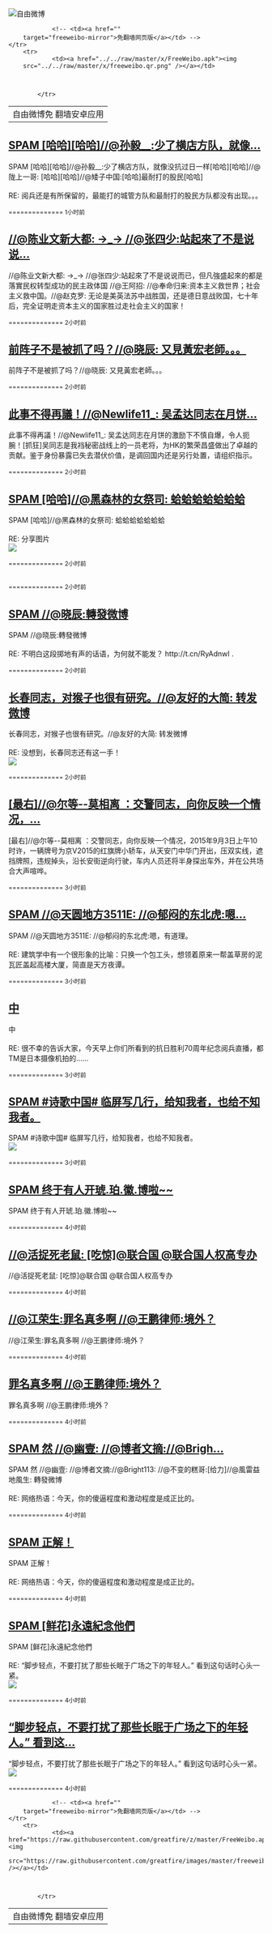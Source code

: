

<img src="../../raw/master/x/freeweibo.png" alt="自由微博"/>
<table>
    <tr>
                <td>自由微博免
        翻墙安卓应用</td>
                
        
        
                <!-- <td><a href=""
        target="freeweibo-mirror">免翻墙网页版</a></td> -->
    </tr>
        <tr>
                <td><a href="../../raw/master/x/FreeWeibo.apk"><img
        src="../../raw/master/x/freeweibo.qr.png" /></a></td>
                
                
        
            </tr>
</table>
<h2>
	<a href="https://freeweibo.com/weibo/3883044471531722" target="freeweibo-mirror">SPAM [哈哈][哈哈]//@孙毅__:少了横店方队，就像…</a>
</h2>
<p>SPAM [哈哈][哈哈]//@孙毅__:少了横店方队，就像没抗过日一样[哈哈][哈哈]//@陇上一哥: [哈哈][哈哈]//@矮子中国:[哈哈]最耐打的股民[哈哈]<br><br>RE: 阅兵还是有所保留的，最能打的城管方队和最耐打的股民方队都没有出现。。。</p>
<p>
	<small> ============== 1小时前</small>
</p><h2>
	<a href="https://freeweibo.com/weibo/3883040281427189" target="freeweibo-mirror">//@陈业文新大都: →_→ //@张四少:站起來了不是说说…</a>
</h2>
<p>//@陈业文新大都: →_→ //@张四少:站起來了不是说说而已，但凡強盛起來的都是落實民权转型成功的民主政体国 //@王阿招: //@奉命归来:资本主义救世界；社会主义救中国。//@赵克罗: 无论是美英法苏中战胜国，还是德日意战败国，七十年后，完全证明走资本主义的国家胜过走社会主义的国家！</p>
<p>
	<small> ============== 2小时前</small>
</p><h2>
	<a href="https://freeweibo.com/weibo/3883040168718753" target="freeweibo-mirror">前阵子不是被抓了吗？//@晓辰: 又見黃宏老師。。。</a>
</h2>
<p>前阵子不是被抓了吗？//@晓辰: 又見黃宏老師。。。</p>
<p>
	<small> ============== 2小时前</small>
</p><h2>
	<a href="https://freeweibo.com/weibo/3883039622508524" target="freeweibo-mirror">此事不得再議！//@Newlife11_: 吴孟达同志在月饼…</a>
</h2>
<p>此事不得再議！//@Newlife11_: 吴孟达同志在月饼的激励下不慎自爆，令人扼腕！[抓狂]吴同志是我裆秘密战线上的一员老将，为HK的繁荣昌盛做出了卓越的贡献。鉴于身份暴露已失去潜伏价值，是调回国内还是另行处置，请组织指示。</p>
<p>
	<small> ============== 2小时前</small>
</p><h2>
	<a href="https://freeweibo.com/weibo/3883038532864898" target="freeweibo-mirror">SPAM [哈哈]//@黑森林的女祭司: 蛤蛤蛤蛤蛤蛤蛤</a>
</h2>
<p>SPAM [哈哈]//@黑森林的女祭司: 蛤蛤蛤蛤蛤蛤蛤<br><br>RE: 分享图片<br><img src="http://ww3.sinaimg.cn/large/006cMY0tjw1evpbccrnz1j30py0h9428.jpg"></p>
<p>
	<small> ============== 2小时前</small>
</p><h2>
	<a href="https://freeweibo.com/weibo/3883038322499818" target="freeweibo-mirror"></a>
</h2>
<p></p>
<p>
	<small> ============== 2小时前</small>
</p><h2>
	<a href="https://freeweibo.com/weibo/3883034430273971" target="freeweibo-mirror">SPAM //@晓辰:轉發微博</a>
</h2>
<p>SPAM //@晓辰:轉發微博<br><br>RE: 不明白这段掷地有声的话语，为何就不能发？ http://t.cn/RyAdnwI .</p>
<p>
	<small> ============== 2小时前</small>
</p><h2>
	<a href="https://freeweibo.com/weibo/3883032785857993" target="freeweibo-mirror">长春同志，对猴子也很有研究。//@友好的大简: 转发微博</a>
</h2>
<p>长春同志，对猴子也很有研究。//@友好的大简: 转发微博<br><br>RE: 没想到，长春同志还有这一手！<br><img src="http://ww2.sinaimg.cn/large/5d0b33degw1evpcr7cq1ej20dg0dgah1.jpg"></p>
<p>
	<small> ============== 2小时前</small>
</p><h2>
	<a href="https://freeweibo.com/weibo/3883026247299893" target="freeweibo-mirror">[最右]//@尔等--莫相离 ：交警同志，向你反映一个情况，…</a>
</h2>
<p>[最右]//@尔等--莫相离 ：交警同志，向你反映一个情况，2015年9月3日上午10时许，一辆牌号为京V2015的红旗牌小轿车，从天安门中华门开出，压双实线，遮挡牌照，违规掉头，沿长安街逆向行驶，车内人员还将半身探出车外，并在公共场合大声喧哗。</p>
<p>
	<small> ============== 3小时前</small>
</p><h2>
	<a href="https://freeweibo.com/weibo/3883026008524479" target="freeweibo-mirror">SPAM //@天圆地方3511E: //@郁闷的东北虎:嗯…</a>
</h2>
<p>SPAM //@天圆地方3511E: //@郁闷的东北虎:嗯，有道理。<br><br>RE: 建筑学中有一个很形象的比喻：只换一个包工头，想领着原来一帮盖草房的泥瓦匠盖起高楼大厦，简直是天方夜谭。</p>
<p>
	<small> ============== 3小时前</small>
</p><h2>
	<a href="https://freeweibo.com/weibo/3883013513311556" target="freeweibo-mirror">中</a>
</h2>
<p>中<br><br>RE: 很不幸的告诉大家，今天早上你们所看到的抗日胜利70周年纪念阅兵直播，都TM是日本摄像机拍的……</p>
<p>
	<small> ============== 3小时前</small>
</p><h2>
	<a href="https://freeweibo.com/weibo/3883013291418041" target="freeweibo-mirror">SPAM #诗歌中国# 临屏写几行，给知我者，也给不知我者。</a>
</h2>
<p>SPAM #诗歌中国# 临屏写几行，给知我者，也给不知我者。<br><img src="http://ww4.sinaimg.cn/large/4897f53fjw1evpb0zwgooj20ku1120zs.jpg"></p>
<p>
	<small> ============== 3小时前</small>
</p><h2>
	<a href="https://freeweibo.com/weibo/3883010975753274" target="freeweibo-mirror">SPAM 终于有人开琥.珀.徽.博啦~~</a>
</h2>
<p>SPAM 终于有人开琥.珀.徽.博啦~~</p>
<p>
	<small> ============== 4小时前</small>
</p><h2>
	<a href="https://freeweibo.com/weibo/3883010493183844" target="freeweibo-mirror">//@活捉死老鼠: [吃惊]@联合国 @联合国人权高专办</a>
</h2>
<p>//@活捉死老鼠: [吃惊]@联合国 @联合国人权高专办</p>
<p>
	<small> ============== 4小时前</small>
</p><h2>
	<a href="https://freeweibo.com/weibo/3883010275278500" target="freeweibo-mirror">//@江荣生:罪名真多啊 //@王鹏律师:境外？</a>
</h2>
<p>//@江荣生:罪名真多啊 //@王鹏律师:境外？</p>
<p>
	<small> ============== 4小时前</small>
</p><h2>
	<a href="https://freeweibo.com/weibo/3883010200026173" target="freeweibo-mirror">罪名真多啊 //@王鹏律师:境外？</a>
</h2>
<p>罪名真多啊 //@王鹏律师:境外？</p>
<p>
	<small> ============== 4小时前</small>
</p><h2>
	<a href="https://freeweibo.com/weibo/3883009704518557" target="freeweibo-mirror">SPAM 然 //@幽壹: //@博者文摘://@Brigh…</a>
</h2>
<p>SPAM 然 //@幽壹: //@博者文摘://@Bright113: //@不变的糕哥:[给力]//@風雷益地風生: 轉發微博<br><br>RE: 网络热语：今天，你的傻逼程度和激动程度是成正比的。</p>
<p>
	<small> ============== 4小时前</small>
</p><h2>
	<a href="https://freeweibo.com/weibo/3883008907899364" target="freeweibo-mirror">SPAM 正解！</a>
</h2>
<p>SPAM 正解！<br><br>RE: 网络热语：今天，你的傻逼程度和激动程度是成正比的。</p>
<p>
	<small> ============== 4小时前</small>
</p><h2>
	<a href="https://freeweibo.com/weibo/3883008236853609" target="freeweibo-mirror">SPAM [鲜花]永遠紀念他們</a>
</h2>
<p>SPAM [鲜花]永遠紀念他們<br><br>RE: “脚步轻点，不要打扰了那些长眠于广场之下的年轻人。” 看到这句话时心头一紧。<br><img src="http://ww2.sinaimg.cn/large/a3bcdcbbjw1evpa8ke6vzj20qo0hr7an.jpg"></p>
<p>
	<small> ============== 4小时前</small>
</p><h2>
	<a href="https://freeweibo.com/weibo/3883008031449814" target="freeweibo-mirror">“脚步轻点，不要打扰了那些长眠于广场之下的年轻人。” 看到这…</a>
</h2>
<p>“脚步轻点，不要打扰了那些长眠于广场之下的年轻人。” 看到这句话时心头一紧。<br><img src="http://ww2.sinaimg.cn/large/a3bcdcbbjw1evpa8ke6vzj20qo0hr7an.jpg"></p>
<p>
	<small> ============== 4小时前</small>
</p>
<table>
    <tr>
                <td>自由微博免
        翻墙安卓应用</td>
                
        
        
                <!-- <td><a href=""
        target="freeweibo-mirror">免翻墙网页版</a></td> -->
    </tr>
        <tr>
                <td><a href="https://raw.githubusercontent.com/greatfire/z/master/FreeWeibo.apk"><img
        src="https://raw.githubusercontent.com/greatfire/images/master/freeweibo.qr.png" /></a></td>
                
                
        
            </tr>
</table>
